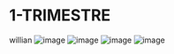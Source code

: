 # 1-TRIMESTRE
willian 
![image](https://github.com/user-attachments/assets/86c8862f-ffbf-4e7a-a133-3df1ad777a98)
![image](https://github.com/user-attachments/assets/9de2ba7c-6b3b-4586-be92-36fb3bfeb82a)
![image](https://github.com/user-attachments/assets/744b5a9b-de88-4ee4-9caf-dd0efea23e00)
![image](https://github.com/user-attachments/assets/3b144347-8a02-444d-835e-3a790aaf9bf8)
